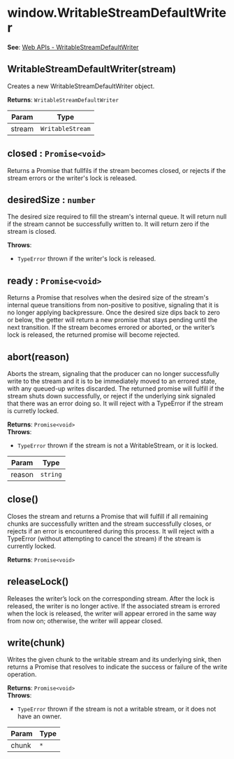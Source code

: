 
<a name="writablestreamdefaultwriter" id="writablestreamdefaultwriter"></a>

# window.WritableStreamDefaultWriter
**See**: [Web APIs - WritableStreamDefaultWriter](https://developer.mozilla.org/en-US/docs/Web/API/WritableStreamDefaultWriter)  


<a name="new-writablestreamdefaultwriter-new" id="new-writablestreamdefaultwriter-new"></a>

## WritableStreamDefaultWriter(stream)
Creates a new WritableStreamDefaultWriter object.

**Returns**: `WritableStreamDefaultWriter`  

| Param | Type |
| --- | --- |
| stream | `WritableStream` | 



<a name="writablestreamdefaultwriter-closed" id="writablestreamdefaultwriter-closed"></a>

## closed : `Promise<void>`
Returns a Promise that fullfils if the stream becomes closed,
or rejects if the stream errors or the writer's lock is released.



<a name="writablestreamdefaultwriter-desiredsize" id="writablestreamdefaultwriter-desiredsize"></a>

## desiredSize : `number`
The desired size required to fill the stream's internal queue.
It will return null if the stream cannot be successfully written to.
It will return zero if the stream is closed.

**Throws**:

- `TypeError` thrown if the writer's lock is released.



<a name="writablestreamdefaultwriter-ready" id="writablestreamdefaultwriter-ready"></a>

## ready : `Promise<void>`
Returns a Promise that resolves when the desired size of the stream's internal queue transitions
from non-positive to positive, signaling that it is no longer applying backpressure.
Once the desired size dips back to zero or below, the getter will return a new promise that stays pending until the next transition.
If the stream becomes errored or aborted, or the writer’s lock is released, the returned promise will become rejected.



<a name="writablestreamdefaultwriter-abort" id="writablestreamdefaultwriter-abort"></a>

## abort(reason)
Aborts the stream, signaling that the producer can no longer successfully write to the stream
and it is to be immediately moved to an errored state, with any queued-up writes discarded.
The returned promise will fulfill if the stream shuts down successfully, or reject if the underlying sink signaled that there was an error doing so.
It will reject with a TypeError if the stream is curretly locked.

**Returns**: `Promise<void>`  
**Throws**:

- `TypeError` thrown if the stream is not a WritableStream, or it is locked.


| Param | Type |
| --- | --- |
| reason | `string` | 



<a name="writablestreamdefaultwriter-close" id="writablestreamdefaultwriter-close"></a>

## close()
Closes the stream and returns a Promise that will fulfill if all remaining chunks are successfully written
and the stream successfully closes, or rejects if an error is encountered during this process.
It will reject with a TypeError (without attempting to cancel the stream) if the stream is currently locked.

**Returns**: `Promise<void>`  


<a name="writablestreamdefaultwriter-releaselock" id="writablestreamdefaultwriter-releaselock"></a>

## releaseLock()
Releases the writer’s lock on the corresponding stream. After the lock is released, the writer is no longer active.
If the associated stream is errored when the lock is released, the writer will appear errored in the same way from now on;
otherwise, the writer will appear closed.



<a name="writablestreamdefaultwriter-write" id="writablestreamdefaultwriter-write"></a>

## write(chunk)
Writes the given chunk to the writable stream and its underlying sink,
then returns a Promise that resolves to indicate the success or failure of the write operation.

**Returns**: `Promise<void>`  
**Throws**:

- `TypeError` thrown if the stream is not a writable stream, or it does not have an owner.


| Param | Type |
| --- | --- |
| chunk | `*` | 


  